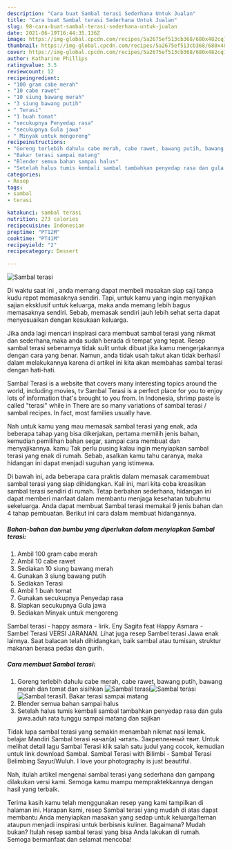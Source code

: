 ```yaml
---
description: "Cara buat Sambal terasi Sederhana Untuk Jualan"
title: "Cara buat Sambal terasi Sederhana Untuk Jualan"
slug: 98-cara-buat-sambal-terasi-sederhana-untuk-jualan
date: 2021-06-19T16:44:35.136Z
image: https://img-global.cpcdn.com/recipes/5a2675ef513cb368/680x482cq70/sambal-terasi-foto-resep-utama.jpg
thumbnail: https://img-global.cpcdn.com/recipes/5a2675ef513cb368/680x482cq70/sambal-terasi-foto-resep-utama.jpg
cover: https://img-global.cpcdn.com/recipes/5a2675ef513cb368/680x482cq70/sambal-terasi-foto-resep-utama.jpg
author: Katharine Phillips
ratingvalue: 3.5
reviewcount: 12
recipeingredient:
- "100 gram cabe merah"
- "10 cabe rawet"
- "10 siung bawang merah"
- "3 siung bawang putih"
- " Terasi"
- "1 buah tomat"
- "secukupnya Penyedap rasa"
- "secukupnya Gula jawa"
- " Minyak untuk mengoreng"
recipeinstructions:
- "Goreng terlebih dahulu cabe merah, cabe rawet, bawang putih, bawang merah dan tomat dan sisihkan"
- "Bakar terasi sampai matang"
- "Blender semua bahan sampai halus"
- "Setelah halus tumis kembali sambal tambahkan penyedap rasa dan gula jawa.aduh rata tunggu sampai matang dan sajikan"
categories:
- Resep
tags:
- sambal
- terasi

katakunci: sambal terasi 
nutrition: 273 calories
recipecuisine: Indonesian
preptime: "PT12M"
cooktime: "PT41M"
recipeyield: "2"
recipecategory: Dessert

---
```



![Sambal terasi](https://img-global.cpcdn.com/recipes/5a2675ef513cb368/680x482cq70/sambal-terasi-foto-resep-utama.jpg)

Di waktu  saat ini , anda memang dapat membeli masakan siap saji tanpa kudu repot memasaknya sendiri. Tapi, untuk kamu yang ingin menyajikan sajian eksklusif untuk keluarga, maka anda memang lebih bagus memasaknya sendiri. Sebab, memasak sendiri jauh lebih sehat serta dapat menyesuaikan dengan kesukaan keluarga.

Jika anda lagi mencari inspirasi cara membuat sambal terasi yang nikmat dan sederhana,maka anda sudah berada di tempat yang tepat. Resep sambal terasi  sebenarnya tidak sulit untuk dibuat jika kamu mengerjakannya dengan cara yang benar. Namun, anda tidak usah takut akan tidak berhasil dalam melakukannya 
karena di artikel ini kita akan membahas sambal terasi dengan hati-hati.  

Sambal Terasi is a website that covers many interesting topics around the world, including movies, tv Sambal Terasi is a perfect place for you to enjoy lots of information that&#39;s brought to you from. In Indonesia, shrimp paste is called &#34;terasi&#34; while in There are so many variations of sambal terasi / sambal recipes. In fact, most families usually have.

Nah untuk kamu yang mau memasak sambal terasi yang enak, ada beberapa tahap yang bisa dikerjakan, pertama memilih jenis bahan, kemudian pemilihan bahan segar, sampai cara membuat dan menyajikannya. kamu Tak perlu pusing kalau ingin menyiapkan sambal terasi yang enak di rumah. Sebab, asalkan kamu  tahu caranya, maka hidangan ini dapat menjadi suguhan yang istimewa.

Di bawah ini, ada beberapa cara praktis  dalam memasak caramembuat sambal terasi yang siap dihidangkan. Kali ini, mari kita coba kreasikan sambal terasi sendiri di rumah. Tetap berbahan sederhana, hidangan ini dapat memberi manfaat dalam membantu menjaga kesehatan tubuhmu sekeluarga. Anda dapat membuat Sambal terasi memakai 9 jenis bahan dan 4 tahap pembuatan. Berikut ini cara dalam membuat hidangannya.

<!--inarticleads1-->

##### Bahan-bahan dan bumbu yang diperlukan dalam menyiapkan Sambal terasi:

1. Ambil 100 gram cabe merah
1. Ambil 10 cabe rawet
1. Sediakan 10 siung bawang merah
1. Gunakan 3 siung bawang putih
1. Sediakan  Terasi
1. Ambil 1 buah tomat
1. Gunakan secukupnya Penyedap rasa
1. Siapkan secukupnya Gula jawa
1. Sediakan  Minyak untuk mengoreng


Sambal terasi - happy asmara - lirik. Eny Sagita feat Happy Asmara - Sambel Terasi VERSI JARANAN. Lihat juga resep Sambel terasi Jawa enak lainnya. Saat balacan telah dihidangkan, baik sambal atau tumisan, struktur makanan berasa pedas dan gurih. 

<!--inarticleads2-->

##### Cara membuat Sambal terasi:

1. Goreng terlebih dahulu cabe merah, cabe rawet, bawang putih, bawang merah dan tomat dan sisihkan
<img src="https://img-global.cpcdn.com/steps/c052a68036a999e4/160x128cq70/sambal-terasi-langkah-memasak-1-foto.jpg" alt="Sambal terasi"><img src="https://img-global.cpcdn.com/steps/7a2c1df2676ec887/160x128cq70/sambal-terasi-langkah-memasak-1-foto.jpg" alt="Sambal terasi"><img src="https://img-global.cpcdn.com/steps/d92c0b47893170ea/160x128cq70/sambal-terasi-langkah-memasak-1-foto.jpg" alt="Sambal terasi">1. Bakar terasi sampai matang
1. Blender semua bahan sampai halus
1. Setelah halus tumis kembali sambal tambahkan penyedap rasa dan gula jawa.aduh rata tunggu sampai matang dan sajikan


Tidak lupa sambal terasi yang semakin menambah nikmat nasi lemak. belajar Mandiri Sambal terasi начал(а) читать. Закрепленный твит. Untuk melihat detail lagu Sambal Terasi klik salah satu judul yang cocok, kemudian untuk link download Sambal. Sambal Terasi with Bilimbi - Sambal Terasi Belimbing Sayur/Wuluh. I love your photography is just beautiful. 

Nah, itulah artikel mengenai  sambal terasi  yang sederhana dan gampang dilakukan versi kami. Semoga kamu mampu mempraktekkannya dengan hasil yang terbaik. 

Terima kasih kamu telah menggunakan resep yang kami tampilkan di halaman ini. Harapan kami, resep  Sambal terasi yang mudah di atas dapat membantu Anda menyiapkan masakan yang sedap untuk keluarga/teman ataupun menjadi inspirasi untuk berbisnis kuliner. Bagaimana? Mudah bukan? Itulah resep sambal terasi yang bisa Anda lakukan di rumah. Semoga bermanfaat dan selamat mencoba!

